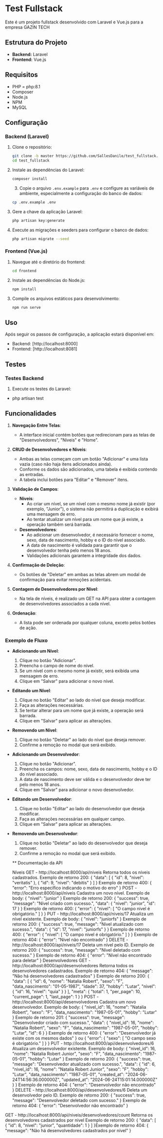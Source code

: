 # Test Fullstack

Este é um projeto fullstack desenvolvido com Laravel e Vue.js para a empresa GAZIN TECH

## Estrutura do Projeto

- **Backend:** Laravel
- **Frontend:** Vue.js

## Requisitos

- PHP = php:8.1
- Composer
- Node.js
- NPM
- MySQL 

## Configuração

### Backend (Laravel)

1. Clone o repositório:
    ```sh
    git clone -b master https://github.com/SallesDanilo/test_fullstack.git
    cd test_fullstack
    ```

2. Instale as dependências do Laravel:
    ```sh
    composer install
    ```
    3. Copie o arquivo `.env.example` para `.env` e configure as variáveis de ambiente, especialmente a configuração do banco de dados:
    ```sh
    cp .env.example .env
    ```

4. Gere a chave da aplicação Laravel:
    ```sh
    php artisan key:generate
    ```

5. Execute as migrações e seeders para configurar o banco de dados:
    ```sh
    php artisan migrate --seed
    ```
### Frontend (Vue.js)

1. Navegue até o diretório do frontend:
    ```sh
    cd frontend
    ```

2. Instale as dependências do Node.js:
    ```sh
    npm install

3. Compile os arquivos estáticos para desenvolvimento:
    ```sh
    npm run serve

## Uso

Após seguir os passos de configuração, a aplicação estará disponível em:
- Backend: [http://localhost:8000]
- Frontend: [http://localhost:8081]

## Testes

### Testes Backend

1. Execute os testes do Laravel:
 - php artisan test

## Funcionalidades

1. **Navegação Entre Telas**:
   - A interface inicial contém botões que redirecionam para as telas de "Desenvolvedores", "Níveis" e "Home".

2. **CRUD de Desenvolvedores e Níveis**:
   - Ambas as telas começam com um botão "Adicionar" e uma lista vazia (caso não haja itens adicionados ainda).
   - Conforme os dados são adicionados, uma tabela é exibida contendo as entradas.
   - A tabela inclui botões para "Editar" e "Remover" itens.

3. **Validação de Campos**:
   - **Níveis**:
     - Ao criar um nível, se um nível com o mesmo nome já existir (por exemplo, "Junior"), o sistema não permitirá a duplicação e exibirá uma mensagem de erro.
     - Ao tentar atualizar um nível para um nome que já existe, a operação também será barrada.
   - **Desenvolvedores**:
     - Ao adicionar um desenvolvedor, é necessário fornecer o nome, sexo, data de nascimento, hobby e o ID do nível associado.
     - A data de nascimento é validada para garantir que o desenvolvedor tenha pelo menos 18 anos.
     - Validações adicionais garantem a integridade dos dados.

4. **Confirmação de Deleção**:
   - Os botões de "Deletar" em ambas as telas abrem um modal de confirmação para evitar remoções acidentais.

5. **Contagem de Desenvolvedores por Nível**:
   - Na tela de níveis, é realizado um GET na API para obter a contagem de desenvolvedores associados a cada nível.

6. **Ordenação**:
   - A lista pode ser ordenada por qualquer coluna, exceto pelos botões de ação.

### Exemplo de Fluxo

- **Adicionando um Nível**:
  1. Clique no botão "Adicionar".
  2. Preencha o campo de nome do nível.
  3. Se um nível com o mesmo nome já existir, será exibida uma mensagem de erro.
  4. Clique em "Salvar" para adicionar o novo nível.

- **Editando um Nível**:
  1. Clique no botão "Editar" ao lado do nível que deseja modificar.
  2. Faça as alterações necessárias.
  3. Se tentar alterar para um nome que já existe, a operação será barrada.
  4. Clique em "Salvar" para aplicar as alterações.

- **Removendo um Nível**:
  1. Clique no botão "Deletar" ao lado do nível que deseja remover.
  2. Confirme a remoção no modal que será exibido.

- **Adicionando um Desenvolvedor**:
  1. Clique no botão "Adicionar".
  2. Preencha os campos: nome, sexo, data de nascimento, hobby e o ID do nível associado.
  3. A data de nascimento deve ser válida e o desenvolvedor deve ter pelo menos 18 anos.
  4. Clique em "Salvar" para adicionar o novo desenvolvedor.

- **Editando um Desenvolvedor**:
  1. Clique no botão "Editar" ao lado do desenvolvedor que deseja modificar.
  2. Faça as alterações necessárias em qualquer campo.
  3. Clique em "Salvar" para aplicar as alterações.

- **Removendo um Desenvolvedor**:
  1. Clique no botão "Deletar" ao lado do desenvolvedor que deseja remover.
  2. Confirme a remoção no modal que será exibido.


  ** Documentação da API
  
    Níveis
GET - http://localhost:8000/api/niveis
Retorna todos os níveis cadastrados.
Exemplo de retorno 200:
{
    "data": [
        {
            "id": 8,
            "nivel": "veritatis"
        },
        {
            "id": 9,
            "nivel": "debitis"
        }
    ]
}
Exemplo de retorno 400:
{
    "error": "Erro específico indicando o motivo do erro"
}
POST - http://localhost:8000/api/niveis
Cadastra um novo nível.
Exemplo de body:
{
  "nivel": "junior"
}
Exemplo de retorno 200:
{
    "success": true,
    "message": "Nível criado com sucesso.",
    "data": {
        "nivel": "junior",
        "id": 17
    }
}
Exemplo de retorno 400:
{
    "error": {
        "nivel": [
            "O campo nivel é obrigatório."
        ]
    }
}
PUT - http://localhost:8000/api/niveis/17
Atualiza um nível existente.
Exemplo de body:
{
    "nivel": "juniorfs"
}
Exemplo de retorno 200:
{
    "success": true,
    "message": "Nível atualizado com sucesso.",
    "data": {
        "id": 17,
        "nivel": "juniorfs"
    }
}
Exemplo de retorno 400:
{
    "error": {
        "nivel": [
            "O campo nivel é obrigatório."
        ]
    }
}
Exemplo de retorno 404:
{
    "error": "Nível não encontrado"
}
DELETE - http://localhost:8000/api/niveis/17
Deleta um nível pelo ID.
Exemplo de retorno 200:
{
    "success": true,
    "message": "Nível deletado com sucesso."
}
Exemplo de retorno 404:
{
    "error": "Nível não encontrado para deletar"
}
Desenvolvedores
GET - http://localhost:8000/api/desenvolvedores
Retorna todos os desenvolvedores cadastrados.
Exemplo de retorno 404:
{
    "message": "Não há desenvolvedores cadastrados"
}
Exemplo de retorno 200:
{
    "data": [
        {
            "id": 6,
            "nome": "Natalia Robert",
            "sexo": "F",
            "data_nascimento": "01-05-1987",
            "idade": 37,
            "hobby": "Lutar",
            "nivel": {
                "id": 16,
                "nivel": "quia"
            }
        }
    ],
    "meta": {
        "total": 1,
        "per_page": 10,
        "current_page": 1,
        "last_page": 1
    }
}
POST - http://localhost:8000/api/desenvolvedores
Cadastra um novo desenvolvedor.
Exemplo de body:
{
  "nivel_id": 16,
  "nome": "Natalia Robert",
  "sexo": "F",
  "data_nascimento": "1987-05-01",
  "hobby": "Lutar"
}
Exemplo de retorno 201:
{
    "success": true,
    "message": "Desenvolvedor criado com sucesso.",
    "data": {
        "nivel_id": 16,
        "nome": "Natalia Robert",
        "sexo": "F",
        "data_nascimento": "1987-05-01",
        "hobby": "Lutar",
        "id": 6
    }
}
Exemplo de retorno 400:
{
    "error": "Desenvolvedor já existe com os mesmos dados"
}
ou
{
    "error": {
        "sexo": [
            "O campo sexo é obrigatório."
        ]
    }
}
PUT - http://localhost:8000/api/desenvolvedores/6
Atualiza um desenvolvedor existente.
Exemplo de body:
{
    "nivel_id": 16,
    "nome": "Natalia Robert Junior",
    "sexo": "F",
    "data_nascimento": "1987-05-01",
    "hobby": "Lutar"
}
Exemplo de retorno 200:
{
    "success": true,
    "message": "Desenvolvedor atualizado com sucesso.",
    "data": {
        "id": 6,
        "nivel_id": 16,
        "nome": "Natalia Robert Junior",
        "sexo": "F",
        "hobby": "Lutar",
        "data_nascimento": "1987-05-01",
        "created_at": "2024-06-24T14:56:36.000000Z",
        "updated_at": "2024-06-24T15:01:14.000000Z"
    }
}
Exemplo de retorno 404:
{
    "error": "Desenvolvedor não encontrado"
}
DELETE - http://localhost:8000/api/desenvolvedores/6
Deleta um desenvolvedor pelo ID.
Exemplo de retorno 200:
{
    "success": true,
    "message": "Desenvolvedor deletado com sucesso."
}
Exemplo de retorno 404:
{
    "error": "Desenvolvedor não encontrado"
}

GET  - http://localhost:8000/api/niveis/desenvolvedores/count
Retorna os desenvolvedores cadastrados por nivel
Exemplo de retorno 200:
{
    "data": [
        {
            "id": 8,
            "nivel": "junior",
            "quantidade": 1
        }
    ]
}Exemplo de retorno 404:
{
    "message": "Não há desenvolvedores cadastrados por nível"
}

